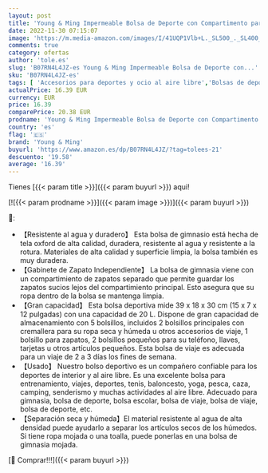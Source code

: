 ```yaml
---
layout: post
title: 'Young & Ming Impermeable Bolsa de Deporte con Compartimento para Zapatos Bolsa de Gimnasio Grande Bolsa de Viaje Bolsa Fin de Semana para Hombre/Mujer  20L-Gris'
date: 2022-11-30 07:15:07
image: 'https://m.media-amazon.com/images/I/41UQP1Vlb+L._SL500_._SL400_.jpg'
comments: true
category: ofertas
author: 'tole.es'
slug: 'B07RN4L4JZ-es Young & Ming Impermeable Bolsa de Deporte con...'
sku: 'B07RN4L4JZ-es'
tags: [ 'Accesorios para deportes y ocio al aire libre','Bolsas de deporte','Bolsas de gimnasia','Deportes y aire libre','young & ming','zapatos','🇪🇸', ]
actualPrice: 16.39 EUR
currency: EUR
price: 16.39
comparePrice: 20.38 EUR
prodname: 'Young & Ming Impermeable Bolsa de Deporte con Compartimento para Zapatos Bolsa de Gimnasio Grande Bolsa de Viaje Bolsa Fin de Semana para Hombre/Mujer  20L-Gris'
country: 'es'
flag: '🇪🇸'
brand: 'Young & Ming'
buyurl: 'https://www.amazon.es/dp/B07RN4L4JZ/?tag=tolees-21'
descuento: '19.58'
average: '16.39'
---
```


Tienes [{{< param title >}}]({{< param buyurl >}}) aqui!

[![{{< param prodname >}}]({{< param image >}})]({{< param buyurl >}})

🔎:

- 【Resistente al agua y duradero】 Esta bolsa de gimnasio está hecha de tela oxford de alta calidad, duradera, resistente al agua y resistente a la rotura. Materiales de alta calidad y superficie limpia, la bolsa también es muy duradera.
- 【Gabinete de Zapato Independiente】 La bolsa de gimnasia viene con un compartimiento de zapatos separado que permite guardar los zapatos sucios lejos del compartimiento principal. Esto asegura que su ropa dentro de la bolsa se mantenga limpia.
- 【Gran capacidad】 Esta bolsa deportiva mide 39 x 18 x 30 cm (15 x 7 x 12 pulgadas) con una capacidad de 20 L. Dispone de gran capacidad de almacenamiento con 5 bolsillos, incluidos 2 bolsillos principales con cremallera para su ropa seca y húmeda u otros accesorios de viaje, 1 bolsillo para zapatos, 2 bolsillos pequeños para su teléfono, llaves, tarjetas u otros artículos pequeños. Esta bolsa de viaje es adecuada para un viaje de 2 a 3 días los fines de semana.
- 【Usado】 Nuestro bolso deportivo es un compañero confiable para los deportes de interior y al aire libre. Es una excelente bolsa para entrenamiento, viajes, deportes, tenis, baloncesto, yoga, pesca, caza, camping, senderismo y muchas actividades al aire libre. Adecuado para gimnasia, bolsa de deporte, bolsa escolar, bolsa de viaje, bolsa de viaje, bolsa de deporte, etc.
- 【Separación seca y húmeda】El material resistente al agua de alta densidad puede ayudarlo a separar los artículos secos de los húmedos. Si tiene ropa mojada o una toalla, puede ponerlas en una bolsa de gimnasia mojada.

[🛒 Comprar!!!]({{< param buyurl >}})

